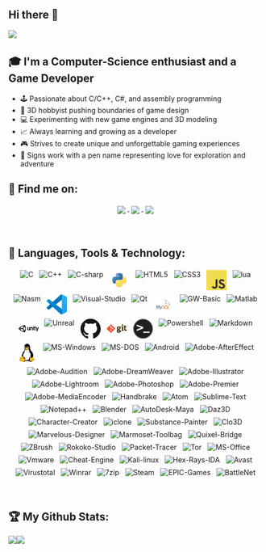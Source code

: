 ## Hi there 👋

![](https://visitor-badge.laobi.icu/badge?page_id=tis-starlight.tis-starlight) 
<!-- [![Github](https://img.shields.io/github/followers/tis-starlight?label=Followers&logo=Github)](https://github.com/tis-starlight) -->

## 🎓 I'm a Computer-Science enthusiast and a Game Developer
- 🕹️ Passionate about C/C++, C#, and assembly programming
- 🎨 3D hobbyist pushing boundaries of game design
- 💻 Experimenting with new game engines and 3D modeling
- 📈 Always learning and growing as a developer
- 🎮 Strives to create unique and unforgettable gaming experiences
- 🌊 Signs work with a pen name representing love for exploration and adventure

## :email: Find me on:

<p align="center">
 <a href="https://github.com/tis-starlight/" target="_blank" rel="noopener noreferrer"> <img src="https://user-images.githubusercontent.com/85295120/144732138-c14d4a41-f63c-4e23-b4b5-b97c054e9d8d.png"  height="40" style="vertical-align:top; margin:4px"> </a>
 <a href="https://www.artstation.com/tis-starlight" target="_blank" rel="noopener noreferrer"> <img src="https://user-images.githubusercontent.com/85295120/211176040-3467d8a6-8aa3-4348-b129-38da97ff5e4d.png"  height="40" style="vertical-align:top; margin:4px"> </a>
 <a href="https://www.youtube.com/@tis-starlight" target="_blank" rel="noopener noreferrer"> <img src="https://user-images.githubusercontent.com/85295120/144732113-320524b6-86df-4c49-bb6d-5f54219d6151.png"  height="40" style="vertical-align:top; margin:4px"></a> 
</p>

<br />

## 🧰 Languages, Tools & Technology:

<p align="center">
  <img src="https://user-images.githubusercontent.com/85295120/144732718-88d19a88-7a7f-43cd-a234-f49012d9a34e.png" alt="C" height="40" style="vertical-align:top; margin:4px">
  <img src="https://user-images.githubusercontent.com/85295120/144732692-7659e184-e71b-42bb-abf1-86da6ea49f08.png" alt="C++" height="40" style="vertical-align:top; margin:4px">
  <img src="https://user-images.githubusercontent.com/85295120/144732721-cf2c06fe-af00-4b4a-b09d-21635948bc3f.png" alt="C-sharp" height="40" style="vertical-align:top; margin:4px">
  <img src="https://raw.githubusercontent.com/github/explore/80688e429a7d4ef2fca1e82350fe8e3517d3494d/topics/python/python.png" alt="Python" height="40" style="vertical-align:top; margin:4px">
  <img src="https://user-images.githubusercontent.com/85295120/144734800-667a3481-b76b-49b2-b38d-3a05fcfb650e.png" alt="HTML5" height="40" style="vertical-align:top; margin:4px">
  <img src="https://user-images.githubusercontent.com/85295120/144734796-0b65fd55-6d23-48f1-9040-768b8a28364b.png" alt="CSS3" height="40" style="vertical-align:top; margin:4px">
  <img src="https://raw.githubusercontent.com/github/explore/80688e429a7d4ef2fca1e82350fe8e3517d3494d/topics/javascript/javascript.png" alt="Javascript" height="40" style="vertical-align:top; margin:4px">
  <img src="https://user-images.githubusercontent.com/85295120/144736690-4029a915-2f0c-4380-abda-ed8e5e0cd213.png" alt="lua" height="40" style="vertical-align:top; margin:4px">
  <img src="https://user-images.githubusercontent.com/85295120/165229933-615708b5-a85d-4083-a8c9-e87d0a7c4843.png" alt="Nasm" height="40" style="vertical-align:top; margin:4px">
  <img src="https://raw.githubusercontent.com/github/explore/80688e429a7d4ef2fca1e82350fe8e3517d3494d/topics/visual-studio-code/visual-studio-code.png" alt="VS Code" height="40" style="vertical-align:top; margin:4px">
  <img src="https://user-images.githubusercontent.com/85295120/144735930-b4d39700-ae56-415e-ab4b-e8aed0ddfb04.png" alt="Visual-Studio" height="40" style="vertical-align:top; margin:4px">
  <img src="https://user-images.githubusercontent.com/85295120/144735977-056a090f-ea5c-4e91-aab9-fd993dd3c35f.png" alt="Qt" height="40" style="vertical-align:top; margin:4px">
  <img src="https://raw.githubusercontent.com/github/explore/80688e429a7d4ef2fca1e82350fe8e3517d3494d/topics/mysql/mysql.png" alt="MySQL" height="40" style="vertical-align:top; margin:4px">
  <img src="https://user-images.githubusercontent.com/85295120/165229946-9ec36780-e052-4285-b2f7-ec1f04869146.jpg" alt="GW-Basic" height="40" style="vertical-align:top; margin:4px">
  <img src="https://user-images.githubusercontent.com/85295120/144736851-37b6a5e8-dd4b-47c6-b54d-5cf82621bda5.png" alt="Matlab" height="40" style="vertical-align:top; margin:4px">
  <img src="https://raw.githubusercontent.com/github/explore/80688e429a7d4ef2fca1e82350fe8e3517d3494d/topics/unity/unity.png" alt="Unity" height="40" style="vertical-align:top; margin:4px">
   <img src="https://user-images.githubusercontent.com/85295120/144734803-6ac8d1e4-792d-4477-88f6-137e9f760216.png" alt="Unreal" height="40" style="vertical-align:top; margin:4px">
  <img src="https://raw.githubusercontent.com/github/explore/78df643247d429f6cc873026c0622819ad797942/topics/github/github.png" alt="Github" height="40" style="vertical-align:top; margin:4px">
  <img src="https://raw.githubusercontent.com/github/explore/80688e429a7d4ef2fca1e82350fe8e3517d3494d/topics/git/git.png" alt="Git" height="40" style="vertical-align:top; margin:4px">
  <img src="https://raw.githubusercontent.com/github/explore/80688e429a7d4ef2fca1e82350fe8e3517d3494d/topics/terminal/terminal.png" alt="Terminal" height="40" style="vertical-align:top; margin:4px">
  <img src="https://user-images.githubusercontent.com/85295120/144735969-7842a41e-cb6d-49c8-8146-c3e6ff7625c6.png" alt="Powershell" height="40" style="vertical-align:top; margin:4px">
  <img src="https://user-images.githubusercontent.com/85295120/144736377-5f545a87-7fdb-4f13-88c1-811d1e32fa05.png" alt="Markdown" height="40" style="vertical-align:top; margin:4px">
  <img src="https://raw.githubusercontent.com/github/explore/80688e429a7d4ef2fca1e82350fe8e3517d3494d/topics/linux/linux.png" alt="Linux" height="40" style="vertical-align:top; margin:4px" alt="Linux" height="40" style="vertical-align:top; margin:4px">
  <img src="https://user-images.githubusercontent.com/85295120/165229969-461d6847-1907-4304-9ffe-b8512af1b482.jpg" alt="MS-Windows" height="40" style="vertical-align:top; margin:4px">
  <img src="https://user-images.githubusercontent.com/85295120/165229930-bce9c449-dd6f-4906-964d-b37ae021ba2f.png" alt="MS-DOS" height="40" style="vertical-align:top; margin:4px">
  <img src="https://user-images.githubusercontent.com/85295120/144736840-b08389b0-7869-422a-9d5d-7d35fb013816.png" alt="Android" height="40" style="vertical-align:top; margin:4px">
  <img src="https://user-images.githubusercontent.com/85295120/144735672-ac62db21-fa02-4ed2-8b8d-7e58ba0ccadd.png" alt="Adobe-AfterEffect" height="40" style="vertical-align:top; margin:4px">
 <img src="https://user-images.githubusercontent.com/85295120/144735715-59fb3a0b-737d-4b34-b8cf-85bb44c18dcd.png" alt="Adobe-Audition" height="40" style="vertical-align:top; margin:4px">
 <img src="https://user-images.githubusercontent.com/85295120/144735722-d85f5016-88a9-4860-9606-b1add5a56602.png" alt="Adobe-DreamWeaver" height="40" style="vertical-align:top; margin:4px">
   <img src="https://user-images.githubusercontent.com/85295120/144735741-1bcd3fd4-bb59-432e-bbbc-f89bc714c5e5.png" alt="Adobe-Illustrator" height="40" style="vertical-align:top; margin:4px">
   <img src="https://user-images.githubusercontent.com/85295120/144735753-516b855d-06e8-477a-89a5-50de793d5bb0.png" alt="Adobe-Lightroom" height="40" style="vertical-align:top; margin:4px">
   <img src="https://user-images.githubusercontent.com/85295120/144735766-c9054d7c-8817-4213-acb9-1eb86e1be18d.png" alt="Adobe-Photoshop" height="40" style="vertical-align:top; margin:4px">
   <img src="https://user-images.githubusercontent.com/85295120/144735782-b1732322-3bb2-4339-a4cb-b549fcb58df7.png" alt="Adobe-Premier" height="40" style="vertical-align:top; margin:4px">
  <img src="https://user-images.githubusercontent.com/85295120/144735795-a8e6f9af-08cf-4be1-ae22-32ee56f45636.png" alt="Adobe-MediaEncoder" height="40" style="vertical-align:top; margin:4px">
  <img src="https://user-images.githubusercontent.com/85295120/144737110-28c49dd4-ae97-4bc2-a6fa-7cf994265a90.png" alt="Handbrake" height="40" style="vertical-align:top; margin:4px">
  <img src="https://user-images.githubusercontent.com/85295120/144735833-88b4cfa8-607e-4788-9f4b-edada0135aa4.png" alt="Atom" height="40" style="vertical-align:top; margin:4px">
  <img src="https://user-images.githubusercontent.com/85295120/144735861-6fa2d612-59a6-4abb-82f9-e146d56210a0.png" alt="Sublime-Text" height="40" style="vertical-align:top; margin:4px">
  <img src="https://user-images.githubusercontent.com/85295120/165229964-1fe5ce5e-b56e-4541-bfe4-fccacc10c530.png" alt="Notepad++" height="40" style="vertical-align:top; margin:4px">
  <img src="https://user-images.githubusercontent.com/85295120/144735853-9c9af607-6f33-4ff1-9452-5582c4bba1e2.png" alt="Blender" height="40" style="vertical-align:top; margin:4px">
  <img src="https://user-images.githubusercontent.com/85295120/144735906-9779448b-fcac-4427-afb5-8976d17654e9.png" alt="AutoDesk-Maya" height="40" style="vertical-align:top; margin:4px">
  <img src="https://user-images.githubusercontent.com/85295120/165229938-6f4e14eb-a791-4ed3-83dc-3d922f1fbbbc.png" alt="Daz3D" height="40" style="vertical-align:top; margin:4px">
  <img src="https://user-images.githubusercontent.com/85295120/210119360-52351b17-13bd-48b5-bbf1-8d4927d174b6.png" alt="Character-Creator" height="40" style="vertical-align:top; margin:4px">
  <img src="https://user-images.githubusercontent.com/85295120/210119431-43d5bfce-235e-4742-8244-a8b2cfb8f667.png" alt="iclone" height="40" style="vertical-align:top; margin:4px">
  <img src="https://user-images.githubusercontent.com/85295120/165224084-6b034e91-29f3-409a-a275-13520c5ff72a.png" alt="Substance-Painter" height="40" style="vertical-align:top; margin:4px">
  <img src="https://user-images.githubusercontent.com/85295120/210119027-dbb8488d-f2cd-452b-b0d7-24150c364ca6.jpg" alt="Clo3D" height="40" style="vertical-align:top; margin:4px">
  <img src="https://user-images.githubusercontent.com/85295120/210119101-3d1018d4-3d1c-4aba-91f2-1084935b23ef.jpg" alt="Marvelous-Designer" height="40" style="vertical-align:top; margin:4px">
  <img src="https://user-images.githubusercontent.com/85295120/210118948-2757bfb8-61b8-44f7-b3a4-1afa8d91e6fe.jpg" alt="Marmoset-Toolbag" height="40" style="vertical-align:top; margin:4px">
  <img src="https://user-images.githubusercontent.com/85295120/210119520-4cd694ff-6fa0-4f57-9114-b42aa5db2b15.png" alt="Quixel-Bridge" height="40" style="vertical-align:top; margin:4px">
  <img src="https://user-images.githubusercontent.com/85295120/165229908-6f1039e7-f662-419d-8f68-74a1799694a8.jpg" alt="ZBrush" height="40" style="vertical-align:top; margin:4px">
  <img src="https://user-images.githubusercontent.com/85295120/165229980-18526c1a-bbf3-4e75-a5e9-72371eec60dc.png" alt="Rokoko-Studio" height="40" style="vertical-align:top; margin:4px">
  <img src="https://user-images.githubusercontent.com/85295120/165229972-aa60bd6f-d4a2-4489-b197-b3b95282f8dd.png" alt="Packet-Tracer" height="40" style="vertical-align:top; margin:4px">
  <img src="https://user-images.githubusercontent.com/85295120/165229957-0445e425-d621-4823-973a-2fd17db23e90.png" alt="Tor" height="40" style="vertical-align:top; margin:4px">
  <img src="https://user-images.githubusercontent.com/85295120/144736887-d5958b6b-bd10-4ced-af46-d0b999963f2c.png" alt="MS-Office" height="40" style="vertical-align:top; margin:4px">
  <img src="https://user-images.githubusercontent.com/85295120/165229975-40cbb37f-7a62-4ae6-92d2-acfaffd91adb.jpg" alt="Vmware" height="40" style="vertical-align:top; margin:4px">
  <img src="https://user-images.githubusercontent.com/85295120/144736863-dc700f97-60b7-47a2-a489-da9a286ff669.png" alt="Cheat-Engine" height="40" style="vertical-align:top; margin:4px">
  <img src="https://user-images.githubusercontent.com/85295120/144735942-5dadb36a-3167-488d-a118-64980902d36d.png" alt="Kali-linux" height="40" style="vertical-align:top; margin:4px">
  <img src="https://user-images.githubusercontent.com/85295120/144736079-23928c47-ef60-4c31-8f0e-f38d2c83984a.png" alt="Hex-Rays-IDA" height="40" style="vertical-align:top; margin:4px">
  <img src="https://user-images.githubusercontent.com/85295120/165229911-530407cc-f493-4185-9bb2-8a33973cad4b.png" alt="Avast" height="40" style="vertical-align:top; margin:4px">
  <img src="https://user-images.githubusercontent.com/85295120/165229918-aa1c4971-a15f-4564-b23f-aeb52bcea142.png" alt="Virustotal" height="40" style="vertical-align:top; margin:4px">
  <img src="https://user-images.githubusercontent.com/85295120/165251305-2cb31f3e-9717-40cd-b8df-4a186e1e90e2.png" alt="Winrar" height="40" style="vertical-align:top; margin:4px">
  <img src="https://user-images.githubusercontent.com/85295120/165229922-63746f8d-da1e-4d56-8fdd-a246f2ddf0ab.png" alt="7zip" height="40" style="vertical-align:top; margin:4px">
  <img src="https://user-images.githubusercontent.com/85295120/165229960-0a0a984d-45d4-4a5a-8cf4-6c491002223c.png" alt="Steam" height="40" style="vertical-align:top; margin:4px">
 <img src="https://user-images.githubusercontent.com/85295120/211172045-d692a520-10b8-4f69-8526-f2d1fb403c86.png" alt="EPIC-Games" height="40" style="vertical-align:top; margin:4px">
  <img src="https://user-images.githubusercontent.com/85295120/165229963-304ad337-c4ff-46e1-bdbb-2b869f8ae146.jpg" alt="BattleNet" height="40" style="vertical-align:top; margin:4px">
</p>

<br />

## :trophy: My Github Stats:

<!--
![Top Langs](https://github-readme-stats.vercel.app/api/top-langs/?username=tis-starlight&theme=material-palenight)
-->
<div>
<a href="https://github-readme-stats.vercel.app/api?username=tis-starlight&theme=material-palenight">
  <img  align="left" src="https://github-readme-stats.vercel.app/api?username=tis-starlight&count_private=true&show_icons=true&theme=material-palenight" />
</a>
<a href="https://github-readme-stats.vercel.app/api/top-langs/?username=tis-starlight&theme=material-palenight">
  <img align="left" src="https://github-readme-stats.vercel.app/api/top-langs/?username=tis-starlight&theme=material-palenight" />
</a>
</div>

